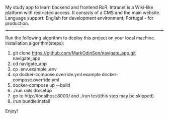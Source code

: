 My study app to learn backend and frontend RoR.
Intranet is a Wiki-like platform with restricted access.
It consists of a CMS and the main website.
Language support: English for development environment, Portugal - for production.

-----
Run the following algorithm to deploy this project on your local machine.
Installation algorithm(steps):
1. git clone https://github.com/MarkOdinSon/navigate_app.git navigate_app
2. cd navigate_app
3. cp .env.example .env
4. cp docker-compose.override.yml.example docker-compose.override.yml
5. docker-compose up --build
6. ./run rails db:setup
7. go to http://localhost:8000/ and ./run test(this step may be skipped)
8. /run bundle:install

Enjoy!